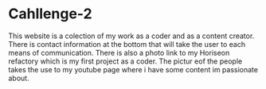 # Cahllenge-2
This website is a colection of my work as a coder and as a content creator. There is contact information at the bottom that will take the user to each means of communication. There is also a photo link to my Horiseon refactory which is my first project as a coder. The pictur eof the people takes the use to my youtube page where i have some content im passionate about.